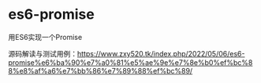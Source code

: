 # es6-promise
用ES6实现一个Promise

源码解读与测试用例：https://www.zxy520.tk/index.php/2022/05/06/es6-promise%e6%ba%90%e7%a0%81%e5%ae%9e%e7%8e%b0%ef%bc%88%e8%af%a6%e7%bb%86%e7%89%88%ef%bc%89/
